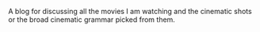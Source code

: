 A blog for discussing all the movies I am watching and the cinematic shots or the broad cinematic grammar picked from them. 
